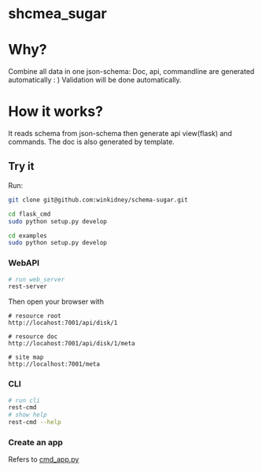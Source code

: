 shcmea_sugar
==============

# Why?
Combine all data in one json-schema:
Doc, api, commandline are generated automatically : )
Validation will be done automatically.

# How it works?

It reads schema from json-schema then generate api view(flask) and commands.
 The doc is also generated by template.
 
## Try it
Run:
```bash
git clone git@github.com:winkidney/schema-sugar.git

cd flask_cmd
sudo python setup.py develop

cd examples
sudo python setup.py develop
```

### WebAPI
```bash
# run web_server
rest-server
```
Then open your browser with 
```
# resource root
http://locahost:7001/api/disk/1

# resource doc
http://locahost:7001/api/disk/1/meta

# site map
http://localhost:7001/meta

```

### CLI

```bash
# run cli
rest-cmd
# show help
rest-cmd --help
```

### Create an app

Refers to [cmd_app.py](examples/cmd_app.py)


